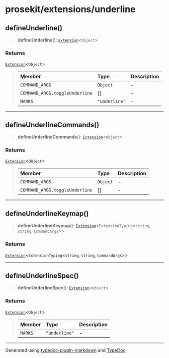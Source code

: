 # prosekit/extensions/underline

<a id="defineUnderline" name="defineUnderline"></a>

## defineUnderline()

> **defineUnderline**(): [`Extension`](../core.md#ExtensionT)\<`Object`\>

### Returns

[`Extension`](../core.md#ExtensionT)\<`Object`\>

> | Member | Type | Description |
> | :------ | :------ | :------ |
> | `COMMAND_ARGS` | `Object` | - |
> | `COMMAND_ARGS.toggleUnderline` | [] | - |
> | `MARKS` | `"underline"` | - |
>

***

<a id="defineUnderlineCommands" name="defineUnderlineCommands"></a>

## defineUnderlineCommands()

> **defineUnderlineCommands**(): [`Extension`](../core.md#ExtensionT)\<`Object`\>

### Returns

[`Extension`](../core.md#ExtensionT)\<`Object`\>

> | Member | Type | Description |
> | :------ | :------ | :------ |
> | `COMMAND_ARGS` | `Object` | - |
> | `COMMAND_ARGS.toggleUnderline` | [] | - |
>

***

<a id="defineUnderlineKeymap" name="defineUnderlineKeymap"></a>

## defineUnderlineKeymap()

> **defineUnderlineKeymap**(): [`Extension`](../core.md#ExtensionT)\<`ExtensionTyping`\<`string`, `string`, `CommandArgs`\>\>

### Returns

[`Extension`](../core.md#ExtensionT)\<`ExtensionTyping`\<`string`, `string`, `CommandArgs`\>\>

***

<a id="defineUnderlineSpec" name="defineUnderlineSpec"></a>

## defineUnderlineSpec()

> **defineUnderlineSpec**(): [`Extension`](../core.md#ExtensionT)\<`Object`\>

### Returns

[`Extension`](../core.md#ExtensionT)\<`Object`\>

> | Member | Type | Description |
> | :------ | :------ | :------ |
> | `MARKS` | `"underline"` | - |
>

***

Generated using [typedoc-plugin-markdown](https://www.npmjs.com/package/typedoc-plugin-markdown) and [TypeDoc](https://typedoc.org/)
